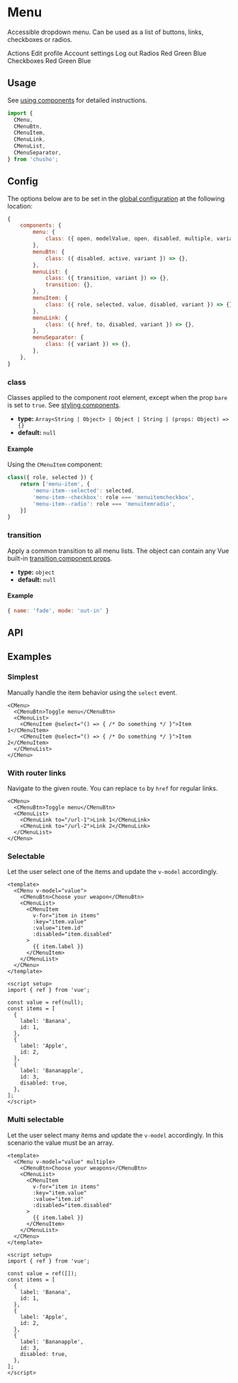 # Menu

Accessible dropdown menu. Can be used as a list of buttons, links, checkboxes or radios.

<showcase-root>
    <div class="flex gap-4">
        <CMenu v-slot="{ open }">
            <CMenuBtn>
            <span>Actions</span>
            <CIcon
                id="caret"
                :scale="0.75"
                class="ml-3 transition-transform"
                :class="{ 'transform rotate-180': open }"
            />
            </CMenuBtn>
            <CMenuList>
            <CMenuItem>Edit profile</CMenuItem>
            <CMenuItem>Account settings</CMenuItem>
            <CMenuSeparator />
            <CMenuItem>Log out</CMenuItem>
            </CMenuList>
        </CMenu>
        <CMenu v-slot="{ open }">
            <CMenuBtn>
            <span>Radios</span>
            <CIcon
                id="caret"
                :scale="0.75"
                class="ml-3 transition-transform"
                :class="{ 'transform rotate-180': open }"
            />
            </CMenuBtn>
            <CMenuList>
            <CMenuItem value="r">Red</CMenuItem>
            <CMenuItem value="g">Green</CMenuItem>
            <CMenuItem value="b">Blue</CMenuItem>
            </CMenuList>
        </CMenu>
        <CMenu v-slot="{ open }" multiple>
            <CMenuBtn>
            <span>Checkboxes</span>
            <CIcon
                id="caret"
                :scale="0.75"
                class="ml-3 transition-transform"
                :class="{ 'transform rotate-180': open }"
            />
            </CMenuBtn>
            <CMenuList>
            <CMenuItem value="r">Red</CMenuItem>
            <CMenuItem value="g">Green</CMenuItem>
            <CMenuItem value="b">Blue</CMenuItem>
            </CMenuList>
        </CMenu>
    </div>
</showcase-root>

## Usage

See [using components](/guide/using-components) for detailed instructions.

```js
import {
  CMenu,
  CMenuBtn,
  CMenuItem,
  CMenuLink,
  CMenuList,
  CMenuSeparator,
} from 'chusho';
```

## Config

The options below are to be set in the [global configuration](/guide/config.html) at the following location:

```js
{
    components: {
        menu: {
            class: ({ open, modelValue, open, disabled, multiple, variant }) => {},
        },
        menuBtn: {
            class: ({ disabled, active, variant }) => {},
        },
        menuList: {
            class: ({ transition, variant }) => {},
            transition: {},
        },
        menuItem: {
            class: ({ role, selected, value, disabled, variant }) => {},
        },
        menuLink: {
            class: ({ href, to, disabled, variant }) => {},
        },
        menuSeparator: {
            class: ({ variant }) => {},
        },
    },
}
```

### class

Classes applied to the component root element, except when the prop `bare` is set to `true`. See [styling components](/guide/styling-components).

- **type:** `Array<String | Object> | Object | String | (props: Object) => {}`
- **default:** `null`

#### Example

Using the `CMenuItem` component:

```js
class({ role, selected }) {
    return ['menu-item', {
        'menu-item--selected': selected,
        'menu-item--checkbox': role === 'menuitemcheckbox',
        'menu-item--radio': role === 'menuitemradio',
    }]
}
```

### transition

Apply a common transition to all menu lists. The object can contain any Vue built-in [transition component props](https://v3.vuejs.org/api/built-in-components.html#transition).

- **type:** `object`
- **default:** `null`

#### Example

```js
{ name: 'fade', mode: 'out-in' }
```

## API

<Docgen :components="[
  'CMenu',
  'CMenuBtn',
  'CMenuList',
  'CMenuItem',
  'CMenuLink',
  'CMenuSeparator',
]" />

## Examples

### Simplest

Manually handle the item behavior using the `select` event.

```vue-html
<CMenu>
  <CMenuBtn>Toggle menu</CMenuBtn>
  <CMenuList>
    <CMenuItem @select="() => { /* Do something */ }">Item 1</CMenuItem>
    <CMenuItem @select="() => { /* Do something */ }">Item 2</CMenuItem>
  </CMenuList>
</CMenu>
```

### With router links

Navigate to the given route. You can replace `to` by `href` for regular links.

```vue-html
<CMenu>
  <CMenuBtn>Toggle menu</CMenuBtn>
  <CMenuList>
    <CMenuLink to="/url-1">Link 1</CMenuLink>
    <CMenuLink to="/url-2">Link 2</CMenuLink>
  </CMenuList>
</CMenu>
```

### Selectable

Let the user select one of the items and update the `v-model` accordingly.

```vue
<template>
  <CMenu v-model="value">
    <CMenuBtn>Choose your weapon</CMenuBtn>
    <CMenuList>
      <CMenuItem
        v-for="item in items"
        :key="item.value"
        :value="item.id"
        :disabled="item.disabled"
      >
        {{ item.label }}
      </CMenuItem>
    </CMenuList>
  </CMenu>
</template>

<script setup>
import { ref } from 'vue';

const value = ref(null);
const items = [
  {
    label: 'Banana',
    id: 1,
  },
  {
    label: 'Apple',
    id: 2,
  },
  {
    label: 'Bananapple',
    id: 3,
    disabled: true,
  },
];
</script>
```

### Multi selectable

Let the user select many items and update the `v-model` accordingly. In this scenario the value must be an array.

```vue
<template>
  <CMenu v-model="value" multiple>
    <CMenuBtn>Choose your weapons</CMenuBtn>
    <CMenuList>
      <CMenuItem
        v-for="item in items"
        :key="item.value"
        :value="item.id"
        :disabled="item.disabled"
      >
        {{ item.label }}
      </CMenuItem>
    </CMenuList>
  </CMenu>
</template>

<script setup>
import { ref } from 'vue';

const value = ref([]);
const items = [
  {
    label: 'Banana',
    id: 1,
  },
  {
    label: 'Apple',
    id: 2,
  },
  {
    label: 'Bananapple',
    id: 3,
    disabled: true,
  },
];
</script>
```
